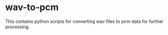 # wav-to-pcm
This contains python scripts for converting wav files to pcm data for further processing. 
